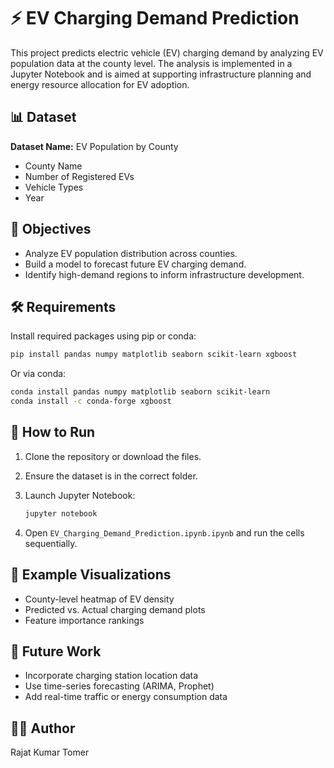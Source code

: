 # ⚡ EV Charging Demand Prediction

This project predicts electric vehicle (EV) charging demand by analyzing EV population data at the county level. The analysis is implemented in a Jupyter Notebook and is aimed at supporting infrastructure planning and energy resource allocation for EV adoption.

## 📊 Dataset

**Dataset Name:** EV Population by County

* County Name
* Number of Registered EVs
* Vehicle Types
* Year

## 📌 Objectives

* Analyze EV population distribution across counties.
* Build a model to forecast future EV charging demand.
* Identify high-demand regions to inform infrastructure development.

## 🛠️ Requirements

Install required packages using pip or conda:

```bash
pip install pandas numpy matplotlib seaborn scikit-learn xgboost
```

Or via conda:

```bash
conda install pandas numpy matplotlib seaborn scikit-learn
conda install -c conda-forge xgboost
```

## 🚀 How to Run

1. Clone the repository or download the files.
2. Ensure the dataset is in the correct folder.
3. Launch Jupyter Notebook:

   ```bash
   jupyter notebook
   ```
4. Open `EV_Charging_Demand_Prediction.ipynb.ipynb` and run the cells sequentially.


## 📌 Example Visualizations

* County-level heatmap of EV density
* Predicted vs. Actual charging demand plots
* Feature importance rankings

## 🧠 Future Work

* Incorporate charging station location data
* Use time-series forecasting (ARIMA, Prophet)
* Add real-time traffic or energy consumption data

## 👨‍💻 Author

Rajat Kumar Tomer

